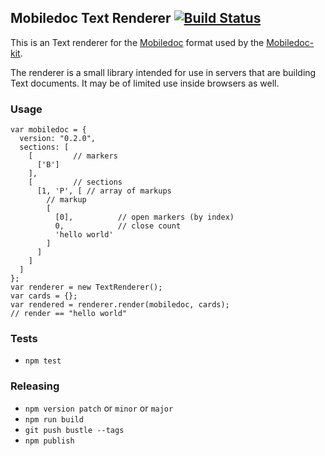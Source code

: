 ## Mobiledoc Text Renderer [![Build Status](https://travis-ci.org/bustlelabs/mobiledoc-text-renderer.svg?branch=v0.1.0)](https://travis-ci.org/bustlelabs/mobiledoc-text-renderer)

This is an Text renderer for the [Mobiledoc](https://github.com/bustlelabs/mobiledoc-kit/blob/master/MOBILEDOC.md) format used
by the [Mobiledoc-kit](https://github.com/bustlelabs/mobiledoc-kit).

The renderer is a small library intended for use in servers that are building
Text documents. It may be of limited use inside browsers as well.

### Usage

```
var mobiledoc = {
  version: "0.2.0",
  sections: [
    [         // markers
      ['B']
    ],
    [         // sections
      [1, 'P', [ // array of markups
        // markup
        [
          [0],          // open markers (by index)
          0,            // close count
          'hello world'
        ]
      ]
    ]
  ]
};
var renderer = new TextRenderer();
var cards = {};
var rendered = renderer.render(mobiledoc, cards);
// render == "hello world"
```

### Tests

 * `npm test`

### Releasing

* `npm version patch` or `minor` or `major`
* `npm run build`
* `git push bustle --tags`
* `npm publish`
